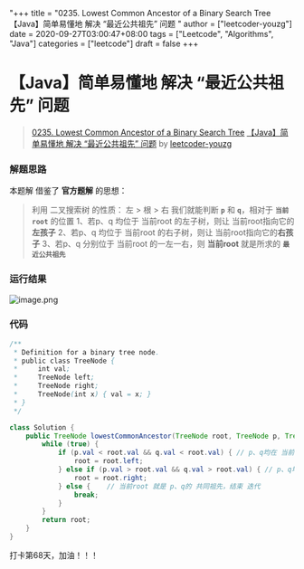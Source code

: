"+++
title = "0235. Lowest Common Ancestor of a Binary Search Tree 【Java】简单易懂地 解决 “最近公共祖先” 问题 "
author = ["leetcoder-youzg"]
date = 2020-09-27T03:00:47+08:00
tags = ["Leetcode", "Algorithms", "Java"]
categories = ["leetcode"]
draft = false
+++

# 【Java】简单易懂地 解决 “最近公共祖先” 问题

> [0235. Lowest Common Ancestor of a Binary Search Tree](https://leetcode-cn.com/problems/lowest-common-ancestor-of-a-binary-search-tree/)
> [【Java】简单易懂地 解决 “最近公共祖先” 问题](https://leetcode-cn.com/problems/lowest-common-ancestor-of-a-binary-search-tree/solution/java-jian-dan-yi-dong-di-jie-jue-zui-jin-gong-gong/) by [leetcoder-youzg](https://leetcode-cn.com/u/leetcoder-youzg/)

### 解题思路
本题解 借鉴了 **官方题解** 的思想：
> 利用 二叉搜索树 的性质：
> 左 > 根 > 右
> 我们就能判断 **`p`** 和 **`q`**，相对于 **`当前root`** 的位置
>   1、若p、q 均位于 当前root 的左子树，则让 当前root指向它的**左孩子**
>   2、若p、q 均位于 当前root 的右子树，则让 当前root指向它的**右孩子**
>   3、若p、q 分别位于 当前root 的一左一右，则 **当前root** 就是所求的 **`最近公共祖先`**

### 运行结果
![image.png](https://pic.leetcode-cn.com/1601175215-vxCSRv-image.png)

### 代码

```java
/**
 * Definition for a binary tree node.
 * public class TreeNode {
 *     int val;
 *     TreeNode left;
 *     TreeNode right;
 *     TreeNode(int x) { val = x; }
 * }
 */

class Solution {
    public TreeNode lowestCommonAncestor(TreeNode root, TreeNode p, TreeNode q) {
        while (true) {
            if (p.val < root.val && q.val < root.val) { // p、q均在 当前root 的左子树
                root = root.left;
            } else if (p.val > root.val && q.val > root.val) { // p、q均在 当前root 的右子树
                root = root.right;
            } else {    // 当前root 就是 p、q的 共同祖先，结束 迭代
                break;
            }
        }
        return root;
    }
}
```
打卡第68天，加油！！！
